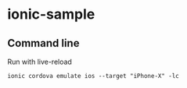 # ionic-sample

## Command line

Run with live-reload

```
ionic cordova emulate ios --target "iPhone-X" -lc
```

